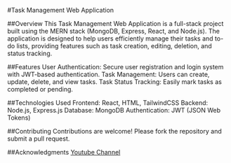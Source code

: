 #Task Management Web Application

##Overview
This Task Management Web Application is a full-stack project built using the MERN stack (MongoDB, Express, React, and Node.js). The application is designed to help users efficiently manage their tasks and to-do lists, providing features such as task creation, editing, deletion, and status tracking.

##Features
User Authentication: Secure user registration and login system with JWT-based authentication.
Task Management: Users can create, update, delete, and view tasks.
Task Status Tracking: Easily mark tasks as completed or pending.

##Technologies Used
Frontend: React, HTML, TailwindCSS
Backend: Node.js, Express.js
Database: MongoDB
Authentication: JWT (JSON Web Tokens)

##Contributing
Contributions are welcome! Please fork the repository and submit a pull request.

##Acknowledgments
[Youtube Channel](https://www.youtube.com/@thecodemasterofficial)
